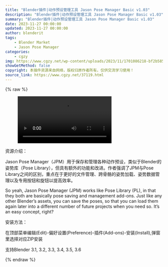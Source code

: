 ```yaml
---
title: "Blender插件|动作预设管理工具 Jason Pose Manager Basic v1.03"
description: "Blender插件|动作预设管理工具 Jason Pose Manager Basic v1.03"
summary: "Blender插件|动作预设管理工具 Jason Pose Manager Basic v1.03"
date: 2023-11-27 00:00:00
updated: 2023-11-27 00:00:00
author: blenderit
tags: 
    - Blender Market
    - Jason Pose Manager
categories:
    - cgzy
img: https://www.cgzy.net/wp-content/uploads/2023/11/1701086218-bf2b585aaeb7a04.webp
showGetMethod: false
copyright: 本插件资源来自网络，版权归原作者所有，仅供交流学习使用！
source_link: https://www.cgzy.net/37119.html
---
```


{% raw %}
<figure class="wp-block-video aligncenter"><video controls src="http://cloud.video.taobao.com/play/u/null/p/1/e/6/t/1/439260473771.mp4"></video></figure><div class="wp-block-pandastudio-title"><div class="title_style_01"><p>资源介绍：</p></div></div><p class="is-style-text-indent-2em">Jason Pose Manager（JPM）用于保存和管理各种动作预设，类似于Blender的姿势库（Pose Library），但具有额外的功能和改进。作者强调了JPM与Pose Library之间的区别，重点在于更好的文件管理、跨骨骼的姿势加载、姿势数据管理以及专用按钮和旋钮以提高效率。</p><p>So yeah, Jason Pose Manager (JPM) works like Pose Library (PL), in that they both are basically pose saving and management add-ons. Just like any other Blender’s assets, you can save the poses, so that you can load them again later into a different number of future projects when you need so. It’s an easy concept, right?</p><div class="wp-block-pandastudio-title"><div class="title_style_01"><p>安装方法：</p></div></div><p class="is-style-default">在顶部菜单编辑(Edit)-偏好设置(Preference)-插件(Add-ons)-安装(Install),弹窗里选择对应ZIP安装</p><div class="wp-block-pandastudio-tips"><div class="tip success "><p>支持Blender 3.1, 3.2, 3.3, 3.4, 3.5, 3.6</p>
</div></div>
<div style="display: none">cgzy</div>
{% endraw %}